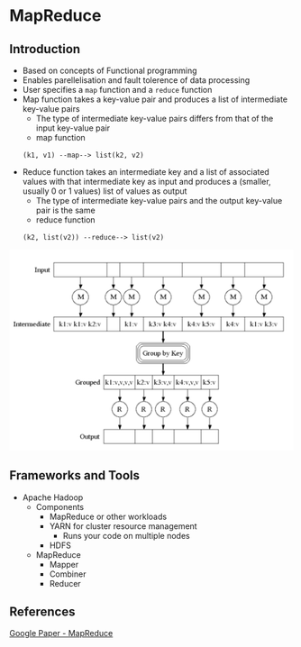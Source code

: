 MapReduce
==========

## Introduction

* Based on concepts of Functional programming
* Enables parellelisation and fault tolerence of data processing
* User specifies a `map` function and a `reduce` function
* Map function takes a key-value pair and produces a list of intermediate key-value pairs
    - The type of intermediate key-value pairs differs from that of the input key-value pair
    - map function
    ```
    (k1, v1) --map--> list(k2, v2)
    ```
* Reduce function takes an intermediate key and a list of associated values with that intermediate key as input and produces a (smaller, usually 0 or 1 values) list of values as output
    - The type of intermediate key-value pairs and the output key-value pair is the same
    - reduce function
    ```
    (k2, list(v2)) --reduce--> list(v2)
    ```

![MapRecuce](../files/mapreduce.png)

## Frameworks and Tools

* Apache Hadoop
    - Components
        + MapReduce or other workloads
        + YARN for cluster resource management
            * Runs your code on multiple nodes
        + HDFS
    - MapReduce
        + Mapper
        + Combiner
        + Reducer


## References
[Google Paper - MapReduce](http://static.googleusercontent.com/media/research.google.com/en//archive/mapreduce-osdi04.pdf)
